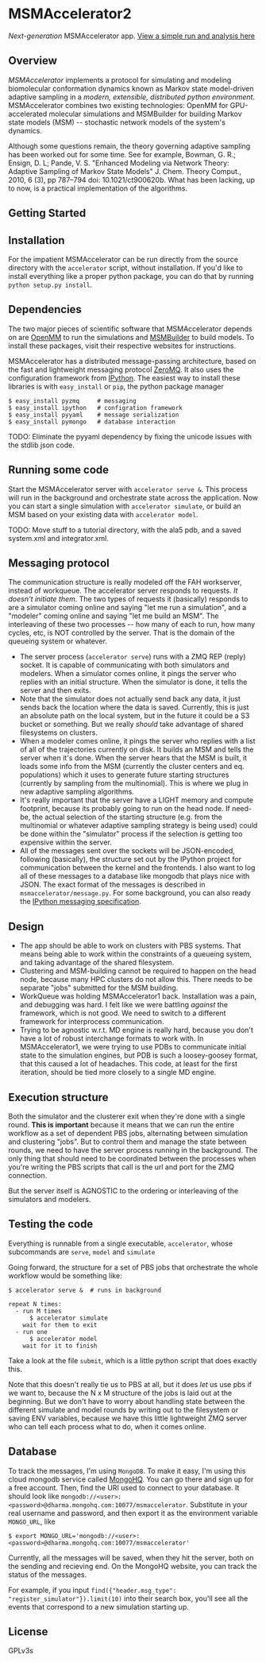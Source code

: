 MSMAccelerator2
===============
*Next-generation* MSMAccelerator app.
[View a simple run and analysis here](http://nbviewer.ipython.org/urls/raw.github.com/rmcgibbo/msmaccelerator2/2623d76bbbee28d682c72aaa05575ed60b33c865/simple%2520analysis.ipynb)

Overview
--------
*MSMAccelerator* implements a protocol for simulating and modeling biomolecular
conformation dynamics known as Markov state model-driven adaptive sampling in a
*modern, extensible, distributed python environment*. MSMAccelerator combines
two existing technologies: OpenMM for GPU-accelerated molecular simulations
and MSMBuilder for building Markov state models (MSM) -- stochastic network
models of the system's dynamics.

Although some questions remain, the theory governing adaptive sampling has
been worked out for some time. See for example, Bowman, G. R.; Ensign, D. L;
Pande, V. S. "Enhanced Modeling via Network Theory: Adaptive Sampling of
Markov State Models" J. Chem. Theory Comput., 2010, 6 (3), pp 787–794 
doi: 10.1021/ct900620b. What has been lacking, up to now, is a practical
implementation of the algorithms.

Getting Started
---------------

## Installation

For the impatient MSMAccelerator can be run directly from the source directory
with the `accelerator` script, without installation. If you'd like to install
everything like a proper python package, you can do that by running
`python setup.py install`.

## Dependencies

The two major pieces of scientific software that MSMAccelerator depends on are
[OpenMM](https://simtk.org/home/openmm) to run the simulations and 
[MSMBuilder](https://github.com/SimTk/msmbuilder) to build models. To install
these packages, visit their respective websites for instructions.

MSMAccelerator has a distributed message-passing architecture, based on the
fast and lightweight messaging protocol [ZeroMQ](http://www.zeromq.org/). It
also uses the configuration framework from [IPython](http://ipython.org/).
The easiest way to install these libraries is with `easy_install` or `pip`,
the python package manager

```
$ easy_install pyzmq     # messaging
$ easy_install ipython   # configration framework
$ easy_install pyyaml    # message serialization
$ easy_install pymongo   # database interaction
```

TODO: Eliminate the pyyaml dependency by fixing the unicode issues with
the stdlib json code.

## Running some code

Start the MSMAccelerator server with `accelerator serve &`. This process will
run in the background and orchestrate state across the application. Now you can
start a single simulation with `accelerator simulate`, or build an MSM based on
your existing data with `accelerator model`.

TODO: Move stuff to a tutorial directory, with the ala5 pdb, and a saved
system.xml and integrator.xml.

Messaging protocol
------------------
The communication structure is really modeled off the FAH workserver, instead
of workqueue. The accelerator server responds to requests. *It doesn't
initiate them*. The two types of requests it (basically) responds to are
a simulator coming online and saying "let me run a simulation", and a
"modeler" coming online and saying "let me build an MSM". The interleaving
of these two processes -- how many of each to run, how many cycles, etc, is
NOT controlled by the server. That is the domain of the queueing system or
whatever.

- The server process (`accelerator serve`) runs with a ZMQ REP (reply) socket. It
  is capable of communicating with both simulators and modelers. When
  a simulator comes online, it pings the server who replies with an
  initial structure. When the simulator is done, it tells the server and then
  exits.
- Note that the simulator does not actually send back any data, it just sends
  back the location where the data is saved. Currently, this is just an
  absolute path on the local system, but in the future it could be a S3 bucket
  or something. But we really *should* take advantage of shared filesystems
  on clusters.
- When a modeler comes online, it pings the server who replies with a list
  of all of the trajectories currently on disk. It builds an MSM and tells the
  server when it's done. When the server hears that the MSM is built, it loads
  some info from the MSM (currently the cluster centers and eq. populations)
  which it uses to generate future starting structures (currently by sampling
  from the multinomial). This is where we plug in new adaptive sampling
  algorithms.
- It's really important that the server have a LIGHT memory and compute
  footprint, because its probably going to run on the head node. If need-be,
  the actual selection of the starting structure (e.g. from the multinomial
  or whatever adaptive sampling strategy is being used) could be done within
  the "simulator" process if the selection is getting too expensive within
  the server.
- All of the messages sent over the sockets will be JSON-encoded, following
  (basically), the structure set out by the IPython project for communication
  between the kernel and the frontends. I also want to log all of these
  messages to a database like mongodb that plays nice with JSON. The exact
  format of the messages is described in `msmaccelerator/message.py`. For some
  background, you can also ready the [IPython messaging specification](http://ipython.org/ipython-doc/dev/development/messaging.html).


Design
------
- The app should be able to work on clusters with PBS systems. That means
  being able to work within the constraints of a queueing system, and taking
  advantage of the shared filesystem.
- Clustering and MSM-building cannot be required to happen on the head node,
  because many HPC clusters do not allow this. There needs to be separate
  "jobs" submitted for the MSM building.
- WorkQueue was holding MSMAccelerator1 back. Installation was a pain, and
  debugging was hard. I felt like we were battling *against* the framework,
  which is not good. We need to switch to a different framework for
  interprocess communication.
- Trying to be agnostic w.r.t. MD engine is really hard, because you don't have a lot
  of robust interchange formats to work with. In MSMAccelerator1, we were
  trying to use PDBs to communicate initial state to the simulation engines,
  but PDB is such a loosey-goosey format, that this caused a lot of headaches.
  This code, at least for the first iteration, should be tied more closely
  to a single MD engine.


Execution structure
-------------------
Both the simulator and the clusterer exit when they're done with a single
round. **This is important** because it means that we can run the entire
workflow as a set of dependent PBS jobs, alternating between simulation and
clustering "jobs". But to control them and manage the state between rounds,
we need to have the server process running in the background. The only thing
that should need to be coordinated between the processes when you're writing
the PBS scripts that call is the url and port for the ZMQ connection.

But the server itself is AGNOSTIC to the ordering or interleaving of the
simulators and modelers.

Testing the code 
----------------
Everything is runnable from a single executable, `accelerator`, whose subcommands
are `serve`, `model` and `simulate`

Going forward, the structure for a set of PBS jobs that orchestrate the whole
workflow would be something like:

```
$ accelerator serve &  # runs in background

repeat N times:
  - run M times
      $ accelerator simulate
    wait for them to exit
  - run one
      $ accelerator model
    wait for it to finish
```

Take a look at the file `submit`, which is a little python script that does
exactly this.

Note that this doesn't really tie us to PBS at all, but it does *let* us use pbs if
we want to, because the N x M structure of the jobs is laid out at the beginning.
But we don't have to worry about handling state between the different simulate and
model rounds by writing out to the filesystem or saving ENV variables, because we
have this little lightweight ZMQ server who can tell each process what to do, when
it comes online.

Database
--------
To track the messages, I'm using `MongoDB`. To make it easy, I'm using this cloud mongodb
service called [MongoHQ](https://www.mongohq.com/home). You can go there and sign up
for a free account. Then, find the URI used to connect to your database. It should look
like `mongodb://<user>:<password>@dharma.mongohq.com:10077/msmaccelerator`. Substitute in
your real username and password, and then export it as the environment variable `MONGO_URL`,
like

`$ export MONGO_URL='mongodb://<user>:<password>@dharma.mongohq.com:10077/msmaccelerator'`

Currently, all the messages will be saved, when they hit the server, both on the sending and
recieving end. On the MongoHQ website, you can track the status of the messages.

For example, if you input `find({"header.msg_type": "register_simulator"}).limit(10)` into their
search box, you'll see all the events that correspond to a new simulation starting up.

License
-------
GPLv3s
